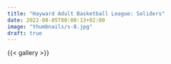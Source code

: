 ```yaml
---
title: "Hayward Adult Basketball League: Soliders"
date: 2022-08-05T00:00:13+02:00
image: "thumbnails/s-8.jpg"
draft: true
---
```


{{< gallery >}} 